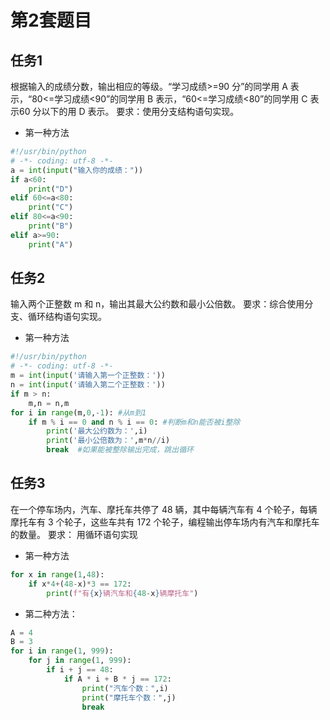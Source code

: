 # 第2套题目

## 任务1

根据输入的成绩分数，输出相应的等级。“学习成绩>=90 分”的同学用 A 表示，“80<=学习成绩<90”的同学用 B 表示，“60<=学习成绩<80”的同学用 C 表示60 分以下的用 D 表示。
要求：使用分支结构语句实现。

* 第一种方法

```python
#!/usr/bin/python 
# -*- coding: utf-8 -*-
a = int(input("输入你的成绩："))
if a<60:
    print("D")
elif 60<=a<80:
    print("C")
elif 80<=a<90:
    print("B")
elif a>=90:
    print("A")
```

## 任务2

输入两个正整数 m 和 n，输出其最大公约数和最小公倍数。
要求：综合使用分支、循环结构语句实现。

* 第一种方法

```python
#!/usr/bin/python 
# -*- coding: utf-8 -*-
m = int(input('请输入第一个正整数：'))
n = int(input('请输入第二个正整数：'))
if m > n:
    m,n = n,m
for i in range(m,0,-1): #从m到1
    if m % i == 0 and n % i == 0: #判断m和n能否被i整除
        print('最大公约数为：',i)
        print('最小公倍数为：',m*n//i)
        break  #如果能被整除输出完成，跳出循环
```

## 任务3

在一个停车场内，汽车、摩托车共停了 48 辆，其中每辆汽车有 4
个轮子，每辆摩托车有 3 个轮子，这些车共有 172 个轮子，编程输出停车场内有汽车和摩托车的数量。
要求： 用循环语句实现

* 第一种方法

```python
for x in range(1,48):
    if x*4+(48-x)*3 == 172:
        print(f"有{x}辆汽车和{48-x}辆摩托车")
```

* 第二种方法：

```python
A = 4
B = 3
for i in range(1, 999): 
    for j in range(1, 999):
        if i + j == 48: 
            if A * i + B * j == 172: 
                print("汽车个数：",i)
                print("摩托车个数：",j)
                break
```
